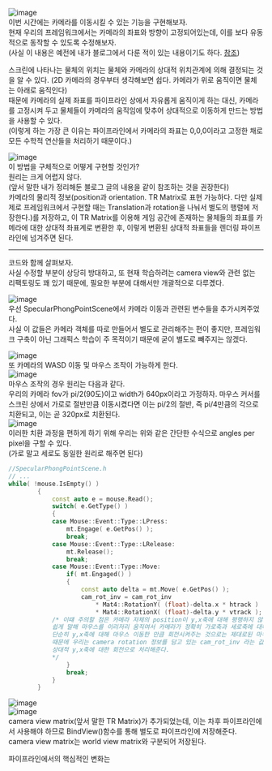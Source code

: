 ![image](https://user-images.githubusercontent.com/63915665/197344163-b824f8fa-8b39-44cc-9300-cd71b55b6c46.png)  
이번 시간에는 카메라를 이동시킬 수 있는 기능을 구현해보자.  
현재 우리의 프레임워크에서는 카메라의 좌표와 방향이 고정되어있는데, 이를 보다 유동적으로 동작할 수 있도록 수정해보자.  
(사실 이 내용은 예전에 내가 블로그에서 다룬 적이 있는 내용이기도 하다. [참조](https://gamesmith.tistory.com/177?category=1032694))

스크린에 나타나는 물체의 위치는 물체와 카메라의 상대적 위치관계에 의해 결정되는 것을 알 수 있다. (2D 카메라의 경우부터 생각해보면 쉽다. 카메라가 위로 움직이면 물체는 아래로 움직인다)  
때문에 카메라의 실제 좌표를 파이프라인 상에서 자유롭게 움직이게 하는 대신, 카메라를 고정시켜 두고 물체들이 카메라의 움직임에 맞추어 상대적으로 이동하게 만드는 방법을 사용할 수 있다.  
(이렇게 하는 가장 큰 이유는 파이프라인에서 카메라의 좌표는 0,0,0이라고 고정한 채로 모든 수학적 연산들을 처리하기 때문이다.)  

![image](https://user-images.githubusercontent.com/63915665/197344569-00a5876b-e96b-4d51-aad4-a2c11be74e31.png)  
이 방법을 구체적으로 어떻게 구현할 것인가?  
원리는 크게 어렵지 않다.  
(앞서 말한 내가 정리해둔 블로그 글의 내용을 같이 참조하는 것을 권장한다)  
카메라의 물리적 정보(position과 orientation. TR Matrix로 표현 가능하다. 다만 실제제로 프레임워크에서 구현할 때는 Translation과 rotation을 나눠서 별도의 행렬에 저장한다.)를 저장하고, 이 TR Matrix를 이용해 게임 공간에 존재하는 물체들의 좌표를 카메라에 대한 상대적 좌표계로 변환한 후, 이렇게 변환된 상대적 좌표들을 렌더링 파이프라인에 넘겨주면 된다.  

---  

코드와 함께 살펴보자.  
사실 수정할 부분이 상당히 방대하고, 또 현재 학습하려는 camera view와 관련 없는 리팩토링도 꽤 있기 때문에, 필요한 부분에 대해서만 개괄적으로 다루곘다.  

![image](https://user-images.githubusercontent.com/63915665/197344874-0369c029-80d8-43d4-8293-603e04d888da.png)  
우선 SpecularPhongPointScene에서 카메라 이동과 관련된 변수들을 추가시켜주었다.  
사실 이 값들은 카메라 객체를 따로 만들어서 별도로 관리해주는 편이 좋지만, 프레임워크 구축이 아닌 그래픽스 학습이 주 목적이기 때문에 굳이 별도로 빼주지는 않겠다.  

![image](https://user-images.githubusercontent.com/63915665/197344951-cc6bc7d5-f9ec-4fa6-b938-4dc98479bea2.png)  
또 카메라의 WASD 이동 및 마우스 조작이 가능하게 한다.  
![image](https://user-images.githubusercontent.com/63915665/197345276-4722a769-9754-4e81-988d-ebc22dd102d1.png)  
마우스 조작의 경우 원리는 다음과 같다.  
우리의 카메라 fov가 pi/2(90도)이고 width가 640px이라고 가정하자. 마우스 커서를 스크린 상에서 가로로 절반만큼 이동시켰다면 이는 pi/2의 절반, 즉 pi/4만큼의 각으로 치환되고, 이는 곧 320px로 치환된다.  
![image](https://user-images.githubusercontent.com/63915665/197345351-5dd8570e-b408-4d28-a0f2-d8bff44d504d.png)  
이러한 치환 과정을 편하게 하기 위해 우리는 위와 같은 간단한 수식으로 angles per pixel을 구할 수 있다.  
(가로 말고 세로도 동일한 원리로 해주면 된다)  
```c++
//SpecularPhongPointScene.h
// ...
while( !mouse.IsEmpty() )
		{
			const auto e = mouse.Read();
			switch( e.GetType() )
			{
			case Mouse::Event::Type::LPress:
				mt.Engage( e.GetPos() );
				break;
			case Mouse::Event::Type::LRelease:
				mt.Release();
				break;
			case Mouse::Event::Type::Move:
				if( mt.Engaged() )
				{
					const auto delta = mt.Move( e.GetPos() );
					cam_rot_inv = cam_rot_inv
						* Mat4::RotationY( (float)-delta.x * htrack )
						* Mat4::RotationX( (float)-delta.y * vtrack ); // 커서의 가로, 세로 이동은 각각 y,x축을 기준으로 회전해준다
            /* 이떄 주의할 점은 카메라 자체의 position이 y,x축에 대해 평행하지 않을 수도 있다는 점이다. 
            쉽게 말해 마우스를 이리저리 움직여서 카메라가 정확히 가로축과 세로축에 대해 평행인 상태가 아니라면, 
            단순히 y,x축에 대해 마우스 이동한 만큼 회전시켜주는 것으로는 제대로된 마우스 조작이 불가능하다.  
            때문에 우리는 camera rotation 정보를 담고 있는 cam_rot_inv 라는 값에 마우스에 의한 카메라 회전을 나타내는 회전 행렬을 곱해줌으로써 
            상대적 y,x축에 대한 회전으로 처리해준다.
            */
				}
				break;
			}
		}
```

![image](https://user-images.githubusercontent.com/63915665/197345050-736df432-bc6c-4a5a-9d70-84c38fa77d2e.png)  
![image](https://user-images.githubusercontent.com/63915665/197345112-5fa50d7d-0d43-4a07-8ae6-ae509aa90ae4.png)  
camera view matrix(앞서 말한 TR Matrix)가 추가되었는데, 이는 차후 파이프라인에서 사용해야 하므로 BindView()함수를 통해 별도로 파이프라인에 저장해준다.  
camera view matrix는 world view matrix와 구분되어 저장된다.  

파이프라인에서의 핵심적인 변화는 






